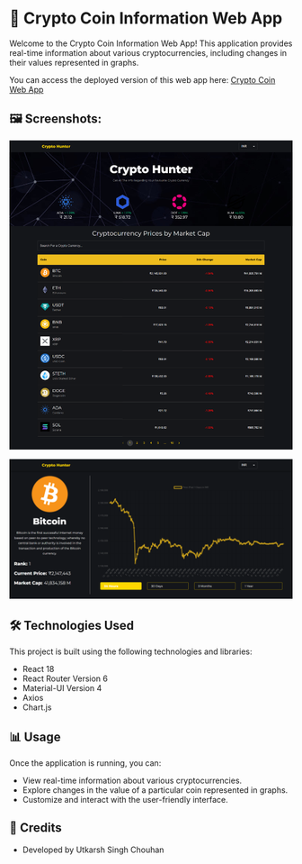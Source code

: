 # 🚀 Crypto Coin Information Web App

Welcome to the Crypto Coin Information Web App! This application provides real-time information about various cryptocurrencies, including changes in their values represented in graphs.

You can access the deployed version of this web app here: [Crypto Coin Web App](https://crytpo-web-app.netlify.app/)


## 🖼️ Screenshots:

![Screenshot 1](https://raw.githubusercontent.com/UtkarshSinghChouhan/Crypto_Coin_Web_App/master/screen-shots/Crytp-app-screenshot-01.png)


![Screenshot 2](https://raw.githubusercontent.com/UtkarshSinghChouhan/Crypto_Coin_Web_App/master/screen-shots/Crypto-app-screenshot-02.png)

## 🛠️ Technologies Used

This project is built using the following technologies and libraries:

- React 18
- React Router Version 6
- Material-UI Version 4
- Axios
- Chart.js

## 📊 Usage

Once the application is running, you can:

- View real-time information about various cryptocurrencies.
- Explore changes in the value of a particular coin represented in graphs.
- Customize and interact with the user-friendly interface.

## 🙏 Credits
- Developed by Utkarsh Singh Chouhan
